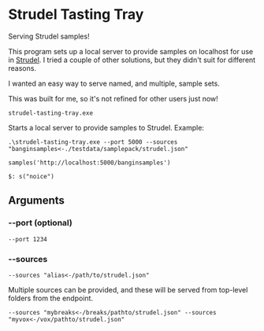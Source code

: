 # Strudel Tasting Tray

Serving Strudel samples!

This program sets up a local server to provide samples on localhost for use in [Strudel](https://strudel.cc/). I tried a couple of other solutions, but they didn't suit for different reasons.

I wanted an easy way to serve named, and multiple, sample sets.

This was built for me, so it's not refined for other users just now!

`strudel-tasting-tray.exe`

Starts a local server to provide samples to Strudel. Example:

```cli
.\strudel-tasting-tray.exe --port 5000 --sources "banginsamples<-./testdata/samplepack/strudel.json"
```

```strudel
samples('http://localhost:5000/banginsamples')

$: s("noice")
```

## Arguments

### --port (optional)

`--port 1234`

### --sources

`--sources "alias<-/path/to/strudel.json"`

Multiple sources can be provided, and these will be served from top-level folders from the endpoint.

`--sources "mybreaks<-/breaks/pathto/strudel.json" --sources "myvox<-/vox/pathto/strudel.json"`
